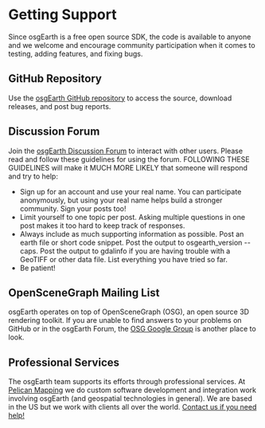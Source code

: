 # Getting Support

Since osgEarth is a free open source SDK, the code is available to anyone and we welcome and encourage community participation when it comes to testing, adding features, and fixing bugs.

## GitHub Repository

Use the [osgEarth GitHub repository](https://github.com/gwaldron/osgearth) to access the source, download releases, and post bug reports.

## Discussion Forum

Join the [osgEarth Discussion Forum](http://forum.osgearth.org) to interact with other users. Please read and follow these guidelines for using the forum. FOLLOWING THESE GUIDELINES will make it MUCH MORE LIKELY that someone will respond and try to help:

* Sign up for an account and use your real name. You can participate anonymously, but using your real name helps build a stronger community. Sign your posts too!
* Limit yourself to one topic per post. Asking multiple questions in one post makes it too hard to keep track of responses.
* Always include as much supporting information as possible. Post an earth file or short code snippet. Post the output to osgearth_version --caps. Post the output to gdalinfo if you are having trouble with a GeoTIFF or other data file. List everything you have tried so far.
* Be patient!

## OpenSceneGraph Mailing List

osgEarth operates on top of OpenSceneGraph (OSG), an open source 3D rendering toolkit. If you are unable to find answers to your problems on GitHub or in the osgEarth Forum, the [OSG Google Group](https://groups.google.com/g/osg-users) is another place to look.

## Professional Services

The osgEarth team supports its efforts through professional services. At [Pelican Mapping](http://pelicanmapping.com) we do custom software development and integration work involving osgEarth (and geospatial technologies in general). We are based in the US but we work with clients all over the world. [Contact us if you need help!](http://web.pelicanmapping.com/contact-us/)